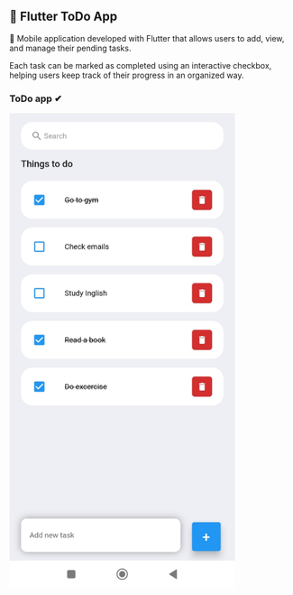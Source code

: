 ## 📍 Flutter ToDo App

📱 Mobile application developed with Flutter that allows users to add, view, and manage their pending tasks.

Each task can be marked as completed using an interactive checkbox, helping users keep track of their progress in an organized way. 


### ToDo app ✔
<img src="https://github.com/DulcePy/flutter_application_todo/blob/main/flutter_application_todo.jpg" alt="" width="400">



